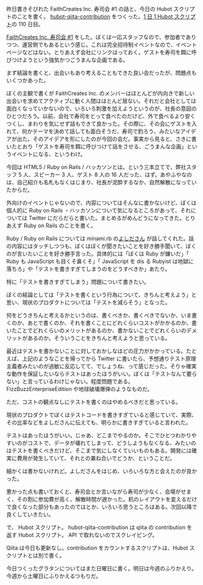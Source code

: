 昨日書きそびれた FaithCreates Inc. 寿司会 #1 の話と、今日の Hubot スクリプトのことを書く。 [hubot-qiita-contribution][gh:bouzuya/hubot-qiita-contribution] をつくった。[1 日 1 Hubot スクリプト][hubot-script-per-day]の 110 日目。

[FaithCreates Inc. 寿司会 #1][faithcreates] をした。ぼくは一応スタッフなので、参加者でありつつ、運営側でもあるという感じ。これは完全招待制イベントなので、イベントページなどはない。とりあえず会社にリンクはっておく。ゲストを寿司を餌に呼びつけようという強気かつごうまんな企画である。

まず結論を書くと、出会いもあり考えることもできた良い会だったが、問題点もいくつかあった。

ぼくの主観で書くが FaithCreates Inc. のメンバーはほとんどが内向きで新しい出会いを求めてアクティブに動く人間はほとんど居ない。それだと会社としては面白くなっていかないので、いろいろ刺激を加えようというのが、社長の意図のひとつだろう。以前、会社で寿司をとって食べたのだけど、外で食べるより安くつくし、まわりを気にせず話もできて良かった。その際に、その会にゲストを入れて、何かテーマを決めて話しても面白そうだ、寿司で釣ろう、みたいなアイデアが出た。そのアイデアを形にしたのが今回の会だ。事実から見ると、さきに書いたとおり「ゲストを寿司を餌に呼びつけて話をさせる、ごうまんな企画」というイベントになる、というわけ。

今回は HTML5 / Ruby on Rails / ハッカソンとは。という三本立てで、弊社スタッフ 5 人、スピーカー 3 人、ゲスト 8 人の 16 人だった、はず。あやふやなのは、自己紹介も名札もなくはじまり、社長が泥酔するなか、自然解散になっていたからだ。

外向けのイベントじゃないので、内容についてはそんなに書かないけど、ぼくは個人的に Ruby on Rails ・ハッカソンについて気になるところがあって、それについては Twitter にだらだらと書いた。まとめるがめんどうになってきた。とりあえず Ruby on Rails のことを書く。

Ruby / Ruby on Rails については minami.rb の[よしださん](https://twitter.com/yalab) が話してくれた。話の内容にはタッチしつつも、ぼくはぼくが聞きたいことを好き勝手聞いて、ぼくのが言いたいことを好き勝手言った。具体的には「ぼくは Ruby が嫌いだ」「 Ruby も JavaScript も目くそ鼻くそ」「 JavaScript を dis る Rubyist は地獄に落ちろ」や「テストを書きすぎてしまうのをどうすべきか」あたり。

特に「テストを書きすぎてしまう」問題について書きたい。

ぼくの結論としては「テストを書くという行為について、きちんと考えよう」と思い、現状のプロダクトについては「テストを減らそう」となった。

何をどうきちんと考えるかというのは、書くべきか、書くべきでないか、いま書くのか、あとで書くのか、それを書くことにどれくらいコストがかかるのか、書いたことでどれくらいのメリットがあるのか、書かないことでどれくらいのデメリットがあるのか。そういうことをきちんと考えようと思っている。

最近はテストを書かないことに対しておかしなほどの圧力がかかっている。たとえば、上記のようなことを帰ってから Twitter に書いたら、予想通りテスト原理主義者みたいのが過敏に反応してて、でしょうね、って感じだった。そりゃ確実な動作を保証したいならテストはあったほうがいい。ぼくは「テストなんて要らない」と言っているわけじゃない。程度問題である。FizzBuzzEnterpriseEdition や地球破壊爆弾のようなものだ。

ただ、コストの観点なしにテストを書くのはやめるべきだと思っている。

現状のプロダクトでぼくはテストコードを書きすぎていると感じていて、実際、その比率などをよしださんに伝えても、明らかに書きすぎていると言われた。

テストはあったほうがいい。じゃあ、どこまでやるのか。そこでひとつわかりやすいのがコストで、データが壊れてしまって、どうしようもなくなる、みたいのはテストを書くべきだけど、そこまで気にしなくていいものもある。開発には確実に費用が発生していて、それとの兼ね合いでどうか、ということだ。

細かくは書かないけれど。よしださんをはじめ、いろいろな方と会えたのが良かった。

悪かった点も書いておくと、寿司会とか言いながら寿司が少なく、会場がせまく、その割に参加費が高く、解散時間が遅かった。机のレイアウトを変えるだけで良くなった部分もあったのではとか、いろいろ思うところはある。次回以降で良くしていきたい。

で、 Hubot スクリプト。 hubot-qiita-contribution は qiita の contribution を返す Hubot スクリプト。 API で取れないのでスクレイピング。

Qiita は今日も更新なし。contribution をカウントするスクリプトは、Hubot スクリプトとは別で書く。

今日つくったグラタンについてはまた日曜日に書く。明日は今週のふりかえり。今週から土曜日にふりかえるつもりだ。

[faithcreates]: http://www.faithcreates.co.jp/
[gh:bouzuya/hubot-qiita-contribution]: https://github.com/bouzuya/hubot-qiita-contribution
[hubot-script-per-day]: https://blog.bouzuya.net/posts?tags=hubot-script-per-day
